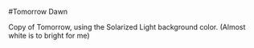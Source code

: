 #Tomorrow Dawn

Copy of Tomorrow, using the Solarized Light background color. (Almost white is to bright for me)
